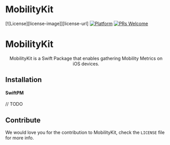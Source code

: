 # MobilityKit

[![License][license-image]][license-url]
[![Platform](https://img.shields.io/cocoapods/p/LFAlertController.svg?style=flat)](http://cocoapods.org/pods/LFAlertController)
[![PRs Welcome](https://img.shields.io/badge/PRs-welcome-brightgreen.svg?style=flat-square)](http://makeapullrequest.com)

# MobilityKit

<p align="center">
    MobilityKit is a Swift Package that enables gathering Mobility Metrics on iOS devices.
  </p>

## Installation

#### SwiftPM

// TODO

## Contribute

We would love you for the contribution to MobilityKit, check the ``LICENSE`` file for more info.
